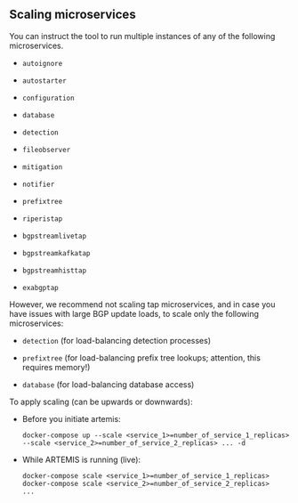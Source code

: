 ## Scaling microservices

You can instruct the tool to run multiple instances of any of the following microservices.

* `autoignore`

* `autostarter`

* `configuration`

* `database`

* `detection`

* `fileobserver`

* `mitigation`

* `notifier`

* `prefixtree`

* `riperistap`

* `bgpstreamlivetap`

* `bgpstreamkafkatap`

* `bgpstreamhisttap`

* `exabgptap`

However, we recommend not scaling tap microservices,
and in case you have issues with large BGP update loads, to scale only
the following microservices:

* `detection` (for load-balancing detection processes)

* `prefixtree` (for load-balancing prefix tree lookups; attention, this requires memory!)

* `database` (for load-balancing database access)

To apply scaling (can be upwards or downwards):

* Before you initiate artemis:

  ```
  docker-compose up --scale <service_1>=number_of_service_1_replicas> --scale <service_2>=number_of_service_2_replicas> ... -d
  ```

* While ARTEMIS is running (live):

  ```
  docker-compose scale <service_1>=number_of_service_1_replicas>
  docker-compose scale <service_2>=number_of_service_2_replicas>
  ...
  ```
